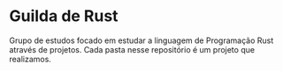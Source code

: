 # Guilda de Rust

Grupo de estudos focado em estudar a linguagem de Programação Rust através de projetos. Cada pasta nesse repositório é um projeto que realizamos.
